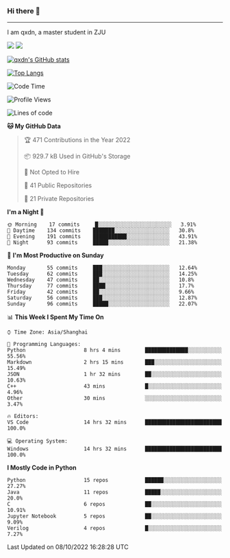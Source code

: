 ### Hi there 👋
---

I am qxdn, a master student in ZJU

[![](https://img.shields.io/badge/blog-qxdn-brightgreen?style=for-the-badge&logo=hexo)](https://qianxu.run) [![](https://img.shields.io/badge/bilibili-qxdn-ff69b4?style=for-the-badge&logo=Bilibili)](https://space.bilibili.com/11674667)


[![qxdn's GitHub stats](https://github-readme-stats.vercel.app/api?username=qxdn&count_private=true&show_icons=true)](https://github.com/qxdn)

[![Top Langs](https://github-readme-stats.vercel.app/api/top-langs/?username=qxdn&layout=compact)](https://github.com/qxdn)

<!--START_SECTION:waka-->
![Code Time](http://img.shields.io/badge/Code%20Time-514%20hrs%207%20mins-blue)

![Profile Views](http://img.shields.io/badge/Profile%20Views-11-blue)

![Lines of code](https://img.shields.io/badge/From%20Hello%20World%20I%27ve%20Written-1%20Million%20lines%20of%20code-blue)

**🐱 My GitHub Data** 

> 🏆 471 Contributions in the Year 2022
 > 
> 📦 929.7 kB Used in GitHub's Storage 
 > 
> 🚫 Not Opted to Hire
 > 
> 📜 41 Public Repositories 
 > 
> 🔑 21 Private Repositories  
 > 
**I'm a Night 🦉** 

```text
🌞 Morning    17 commits     █░░░░░░░░░░░░░░░░░░░░░░░░   3.91% 
🌆 Daytime    134 commits    ███████░░░░░░░░░░░░░░░░░░   30.8% 
🌃 Evening    191 commits    ███████████░░░░░░░░░░░░░░   43.91% 
🌙 Night      93 commits     █████░░░░░░░░░░░░░░░░░░░░   21.38%

```
📅 **I'm Most Productive on Sunday** 

```text
Monday       55 commits     ███░░░░░░░░░░░░░░░░░░░░░░   12.64% 
Tuesday      62 commits     ███░░░░░░░░░░░░░░░░░░░░░░   14.25% 
Wednesday    47 commits     ██░░░░░░░░░░░░░░░░░░░░░░░   10.8% 
Thursday     77 commits     ████░░░░░░░░░░░░░░░░░░░░░   17.7% 
Friday       42 commits     ██░░░░░░░░░░░░░░░░░░░░░░░   9.66% 
Saturday     56 commits     ███░░░░░░░░░░░░░░░░░░░░░░   12.87% 
Sunday       96 commits     █████░░░░░░░░░░░░░░░░░░░░   22.07%

```


📊 **This Week I Spent My Time On** 

```text
⌚︎ Time Zone: Asia/Shanghai

💬 Programming Languages: 
Python                   8 hrs 4 mins        ██████████████░░░░░░░░░░░   55.56% 
Markdown                 2 hrs 15 mins       ███░░░░░░░░░░░░░░░░░░░░░░   15.49% 
JSON                     1 hr 32 mins        ██░░░░░░░░░░░░░░░░░░░░░░░   10.63% 
C++                      43 mins             █░░░░░░░░░░░░░░░░░░░░░░░░   4.96% 
Other                    30 mins             ░░░░░░░░░░░░░░░░░░░░░░░░░   3.47%

🔥 Editors: 
VS Code                  14 hrs 32 mins      █████████████████████████   100.0%

💻 Operating System: 
Windows                  14 hrs 32 mins      █████████████████████████   100.0%

```

**I Mostly Code in Python** 

```text
Python                   15 repos            ██████░░░░░░░░░░░░░░░░░░░   27.27% 
Java                     11 repos            █████░░░░░░░░░░░░░░░░░░░░   20.0% 
C                        6 repos             ██░░░░░░░░░░░░░░░░░░░░░░░   10.91% 
Jupyter Notebook         5 repos             ██░░░░░░░░░░░░░░░░░░░░░░░   9.09% 
Verilog                  4 repos             █░░░░░░░░░░░░░░░░░░░░░░░░   7.27%

```



 Last Updated on 08/10/2022 16:28:28 UTC
<!--END_SECTION:waka-->

<!--
**qxdn/qxdn** is a ✨ _special_ ✨ repository because its `README.md` (this file) appears on your GitHub profile.

Here are some ideas to get you started:

- 🔭 I’m currently working on ...
- 🌱 I’m currently learning ...
- 👯 I’m looking to collaborate on ...
- 🤔 I’m looking for help with ...
- 💬 Ask me about ...
- 📫 How to reach me: ...
- 😄 Pronouns: ...
- ⚡ Fun fact: ...
-->

